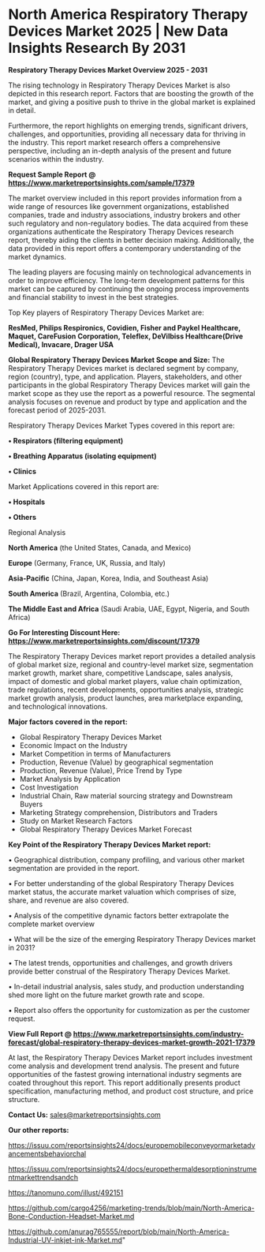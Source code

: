 # North America Respiratory Therapy Devices Market 2025 | New Data Insights Research By 2031

<Strong> Respiratory Therapy Devices Market Overview 2025 - 2031</strong>

The rising technology in Respiratory Therapy Devices Market is also depicted in this research report. Factors that are boosting the growth of the market, and giving a positive push to thrive in the global market is explained in detail.

Furthermore, the report highlights on emerging trends, significant drivers, challenges, and opportunities, providing all necessary data for thriving in the industry. This report market research offers a comprehensive perspective, including an in-depth analysis of the present and future scenarios within the industry.

<strong>Request Sample Report @ <a href=https://www.marketreportsinsights.com/sample/17379>https://www.marketreportsinsights.com/sample/17379</a></strong>

The market overview included in this report provides information from a wide range of resources like government organizations, established companies, trade and industry associations, industry brokers and other such regulatory and non-regulatory bodies. The data acquired from these organizations authenticate the Respiratory Therapy Devices research report, thereby aiding the clients in better decision making. Additionally, the data provided in this report offers a contemporary understanding of the market dynamics.

The leading players are focusing mainly on technological advancements in order to improve efficiency. The long-term development patterns for this market can be captured by continuing the ongoing process improvements and financial stability to invest in the best strategies.

Top Key players of Respiratory Therapy Devices Market are:

<strong>ResMed, Philips Respironics, Covidien, Fisher and Paykel Healthcare, Maquet, CareFusion Corporation, Teleflex, DeVilbiss Healthcare(Drive Medical), Invacare, Drager USA</strong>

<strong><b>Global Respiratory Therapy Devices Market Scope and Size:</b></strong>
The Respiratory Therapy Devices market is declared segment by company, region (country), type, and application. Players, stakeholders, and other participants in the global Respiratory Therapy Devices market will gain the market scope as they use the report as a powerful resource. The segmental analysis focuses on revenue and product by type and application and the forecast period of 2025-2031.

Respiratory Therapy Devices Market Types covered in this report are:

<strong>• Respirators (filtering equipment)

• Breathing Apparatus (isolating equipment)

• Clinics</strong>

Market Applications covered in this report are:

<strong>• Hospitals

• Others</strong> 

Regional Analysis

<strong>North America</strong> (the United States, Canada, and Mexico)

<strong>Europe</strong> (Germany, France, UK, Russia, and Italy)

<strong>Asia-Pacific</strong> (China, Japan, Korea, India, and Southeast Asia)

<strong>South America</strong> (Brazil, Argentina, Colombia, etc.)

<strong>The Middle East and Africa</strong> (Saudi Arabia, UAE, Egypt, Nigeria, and South Africa)

<strong>Go For Interesting Discount Here: <a href=https://www.marketreportsinsights.com/discount/17379>https://www.marketreportsinsights.com/discount/17379</a></strong>

The Respiratory Therapy Devices market report provides a detailed analysis of global market size, regional and country-level market size, segmentation market growth, market share, competitive Landscape, sales analysis, impact of domestic and global market players, value chain optimization, trade regulations, recent developments, opportunities analysis, strategic market growth analysis, product launches, area marketplace expanding, and technological innovations.

<strong><b>Major factors covered in the report:</b></strong>
<ul>
  <li>Global Respiratory Therapy Devices Market </li>
  <li>Economic Impact on the Industry</li>
  <li>Market Competition in terms of Manufacturers</li>
  <li>Production, Revenue (Value) by geographical segmentation</li>
  <li>Production, Revenue (Value), Price Trend by Type</li>
  <li>Market Analysis by Application</li>
  <li>Cost Investigation</li>
  <li>Industrial Chain, Raw material sourcing strategy and Downstream Buyers</li>
  <li>Marketing Strategy comprehension, Distributors and Traders</li>
  <li>Study on Market Research Factors</li>
  <li>Global Respiratory Therapy Devices Market Forecast</li>
</ul>

<strong><b>Key Point of the Respiratory Therapy Devices Market report:</b></strong>

• Geographical distribution, company profiling, and various other market segmentation are provided in the report.

• For better understanding of the global Respiratory Therapy Devices market status, the accurate market valuation which comprises of size, share, and revenue are also covered.

• Analysis of the competitive dynamic factors better extrapolate the complete market overview

• What will be the size of the emerging Respiratory Therapy Devices market in 2031?

• The latest trends, opportunities and challenges, and growth drivers provide better construal of the Respiratory Therapy Devices Market.

• In-detail industrial analysis, sales study, and production understanding shed more light on the future market growth rate and scope.

• Report also offers the opportunity for customization as per the customer request.

<strong><b>View Full Report @ <a href=https://www.marketreportsinsights.com/industry-forecast/global-respiratory-therapy-devices-market-growth-2021-17379>https://www.marketreportsinsights.com/industry-forecast/global-respiratory-therapy-devices-market-growth-2021-17379</a></b></strong>


At last, the Respiratory Therapy Devices Market report includes investment come analysis and development trend analysis. The present and future opportunities of the fastest growing international industry segments are coated throughout this report. This report additionally presents product specification, manufacturing method, and product cost structure, and price structure.

<strong>Contact Us:</strong>
sales@marketreportsinsights.com

<strong>Our other reports:</strong>

<a href=https://issuu.com/reportsinsights24/docs/europemobileconveyormarketadvancementsbehaviorchal>https://issuu.com/reportsinsights24/docs/europemobileconveyormarketadvancementsbehaviorchal</a>

<a href=https://issuu.com/reportsinsights24/docs/europethermaldesorptioninstrumentmarkettrendsandch>https://issuu.com/reportsinsights24/docs/europethermaldesorptioninstrumentmarkettrendsandch</a>

<a href=https://tanomuno.com/illust/492151>https://tanomuno.com/illust/492151</a>

<a href=https://github.com/cargo4256/marketing-trends/blob/main/North-America-Bone-Conduction-Headset-Market.md>https://github.com/cargo4256/marketing-trends/blob/main/North-America-Bone-Conduction-Headset-Market.md</a>

<a href=https://github.com/anurag765555/report/blob/main/North-America-Industrial-UV-inkjet-ink-Market.md>https://github.com/anurag765555/report/blob/main/North-America-Industrial-UV-inkjet-ink-Market.md</a>"
